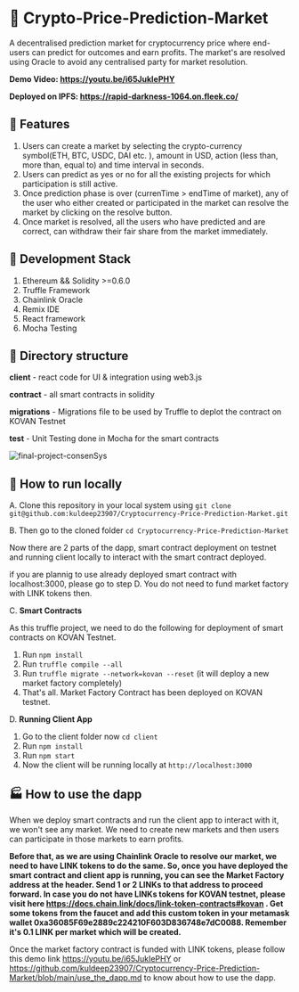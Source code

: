 # :bank: Crypto-Price-Prediction-Market
A decentralised prediction market for cryptocurrency price where end-users can predict for outcomes and earn profits. The market's are resolved using Oracle to avoid any centralised party for market resolution.

**Demo Video: https://youtu.be/i65JukIePHY**

**Deployed on IPFS: https://rapid-darkness-1064.on.fleek.co/**

## :rocket: Features
1. Users can create a market by selecting the crypto-currency symbol(ETH, BTC, USDC, DAI etc. ), amount in USD, action (less than, more than, equal to) and time interval in seconds.
2. Users can predict as yes or no for all the existing projects for which participation is still active.
3. Once prediction phase is over (currenTime > endTime of market), any of the user who either created or participated in the market can resolve the market by clicking on the resolve button.
4. Once market is resolved, all the users who have predicted and are correct, can withdraw their fair share from the market immediately.

## :construction: Development Stack

1. Ethereum && Solidity >=0.6.0
2. Truffle Framework
3. Chainlink Oracle
4. Remix IDE
5. React framework
6. Mocha Testing

## :beginner: Directory structure

**client** - react code for UI & integration using web3.js

**contract** - all smart contracts in solidity

**migrations** - Migrations file to be used by Truffle to deplot the contract on KOVAN Testnet

**test** - Unit Testing done in Mocha for the smart contracts

![final-project-consenSys](https://user-images.githubusercontent.com/24249646/102808156-e98f8180-43e5-11eb-89d1-3c08cb673f5e.png)


## :car: How to run locally

A. Clone this repository in your local system using `git clone git@github.com:kuldeep23907/Cryptocurrency-Price-Prediction-Market.git`

B. Then go to the cloned folder `cd Cryptocurrency-Price-Prediction-Market`

Now there are 2 parts of the dapp, smart contract deployment on testnet and running client locally to interact with the smart contract deployed.

if you are plannig to use already deployed smart contract with localhost:3000, please go to step D. You do not need to fund market factory with LINK tokens then.

C. **Smart Contracts**

As this truffle project, we need to do the following for deployment of smart contracts on KOVAN Testnet.

1. Run `npm install`
2. Run `truffle compile --all`
3. Run `truffle migrate --network=kovan --reset` (it will deploy a new market factory completely)
4. That's all. Market Factory Contract has been deployed on KOVAN testnet.

D. **Running Client App**

1. Go to the client folder now `cd client`
2. Run `npm install`
3. Run `npm start`
4. Now the client will be running locally at `http://localhost:3000`

## :factory: How to use the dapp

When we deploy smart contracts and run the client app to interact with it, we won't see any market. We need to create new markets and then users can participate in those markets to earn profits. 

**Before that, as we are using Chainlink Oracle to resolve our market, we need to have LINK tokens to do the same. So, once you have deployed the smart contract and client app is running, you can see the Market Factory address at the header. Send 1 or 2 LINKs to that address to proceed forward. In case you do not have LINKs tokens for KOVAN testnet, please visit here https://docs.chain.link/docs/link-token-contracts#kovan . Get some tokens from the faucet and add this custom token in your metamask wallet 0xa36085F69e2889c224210F603D836748e7dC0088. Remember it's 0.1 LINK per market which will be created.**

Once the market factory contract is funded with LINK tokens, please follow this demo link https://youtu.be/i65JukIePHY or https://github.com/kuldeep23907/Cryptocurrency-Price-Prediction-Market/blob/main/use_the_dapp.md to know about how to use the dapp.




